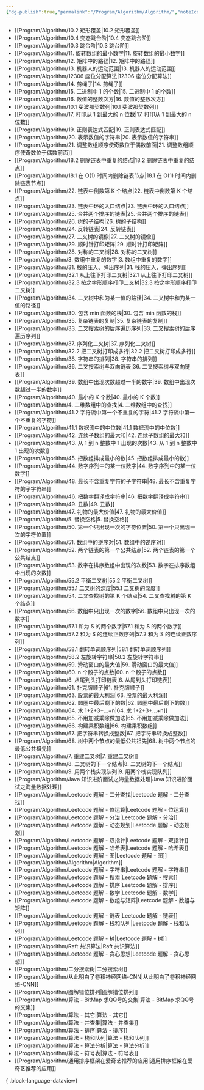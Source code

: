 ```yaml
---
{"dg-publish":true,"permalink":"/Program/Algorithm/Algorithm/","noteIcon":""}
---
```


- [[Program/Algorithm/10.2 矩形覆盖\|10.2 矩形覆盖]]
- [[Program/Algorithm/10.4 变态跳台阶\|10.4 变态跳台阶]]
- [[Program/Algorithm/10.3 跳台阶\|10.3 跳台阶]]
- [[Program/Algorithm/11. 旋转数组的最小数字\|11. 旋转数组的最小数字]]
- [[Program/Algorithm/12. 矩阵中的路径\|12. 矩阵中的路径]]
- [[Program/Algorithm/13. 机器人的运动范围\|13. 机器人的运动范围]]
- [[Program/Algorithm/12306 座位分配算法\|12306 座位分配算法]]
- [[Program/Algorithm/14. 剪绳子\|14. 剪绳子]]
- [[Program/Algorithm/15. 二进制中 1 的个数\|15. 二进制中 1 的个数]]
- [[Program/Algorithm/16. 数值的整数次方\|16. 数值的整数次方]]
- [[Program/Algorithm/10.1 斐波那契数列\|10.1 斐波那契数列]]
- [[Program/Algorithm/17. 打印从 1 到最大的 n 位数\|17. 打印从 1 到最大的 n 位数]]
- [[Program/Algorithm/19. 正则表达式匹配\|19. 正则表达式匹配]]
- [[Program/Algorithm/20. 表示数值的字符串\|20. 表示数值的字符串]]
- [[Program/Algorithm/21. 调整数组顺序使奇数位于偶数前面\|21. 调整数组顺序使奇数位于偶数前面]]
- [[Program/Algorithm/18.2 删除链表中重复的结点\|18.2 删除链表中重复的结点]]
- [[Program/Algorithm/18.1 在 O(1) 时间内删除链表节点\|18.1 在 O(1) 时间内删除链表节点]]
- [[Program/Algorithm/22. 链表中倒数第 K 个结点\|22. 链表中倒数第 K 个结点]]
- [[Program/Algorithm/23. 链表中环的入口结点\|23. 链表中环的入口结点]]
- [[Program/Algorithm/25. 合并两个排序的链表\|25. 合并两个排序的链表]]
- [[Program/Algorithm/26. 树的子结构\|26. 树的子结构]]
- [[Program/Algorithm/24. 反转链表\|24. 反转链表]]
- [[Program/Algorithm/27. 二叉树的镜像\|27. 二叉树的镜像]]
- [[Program/Algorithm/29. 顺时针打印矩阵\|29. 顺时针打印矩阵]]
- [[Program/Algorithm/28. 对称的二叉树\|28. 对称的二叉树]]
- [[Program/Algorithm/3. 数组中重复的数字\|3. 数组中重复的数字]]
- [[Program/Algorithm/31. 栈的压入、弹出序列\|31. 栈的压入、弹出序列]]
- [[Program/Algorithm/32.1 从上往下打印二叉树\|32.1 从上往下打印二叉树]]
- [[Program/Algorithm/32.3 按之字形顺序打印二叉树\|32.3 按之字形顺序打印二叉树]]
- [[Program/Algorithm/34. 二叉树中和为某一值的路径\|34. 二叉树中和为某一值的路径]]
- [[Program/Algorithm/30. 包含 min 函数的栈\|30. 包含 min 函数的栈]]
- [[Program/Algorithm/35. 复杂链表的复制\|35. 复杂链表的复制]]
- [[Program/Algorithm/33. 二叉搜索树的后序遍历序列\|33. 二叉搜索树的后序遍历序列]]
- [[Program/Algorithm/37. 序列化二叉树\|37. 序列化二叉树]]
- [[Program/Algorithm/32.2 把二叉树打印成多行\|32.2 把二叉树打印成多行]]
- [[Program/Algorithm/38. 字符串的排列\|38. 字符串的排列]]
- [[Program/Algorithm/36. 二叉搜索树与双向链表\|36. 二叉搜索树与双向链表]]
- [[Program/Algorithm/39. 数组中出现次数超过一半的数字\|39. 数组中出现次数超过一半的数字]]
- [[Program/Algorithm/40. 最小的 K 个数\|40. 最小的 K 个数]]
- [[Program/Algorithm/4. 二维数组中的查找\|4. 二维数组中的查找]]
- [[Program/Algorithm/41.2 字符流中第一个不重复的字符\|41.2 字符流中第一个不重复的字符]]
- [[Program/Algorithm/41.1 数据流中的中位数\|41.1 数据流中的中位数]]
- [[Program/Algorithm/42. 连续子数组的最大和\|42. 连续子数组的最大和]]
- [[Program/Algorithm/43. 从 1 到 n 整数中 1 出现的次数\|43. 从 1 到 n 整数中 1 出现的次数]]
- [[Program/Algorithm/45. 把数组排成最小的数\|45. 把数组排成最小的数]]
- [[Program/Algorithm/44. 数字序列中的某一位数字\|44. 数字序列中的某一位数字]]
- [[Program/Algorithm/48. 最长不含重复字符的子字符串\|48. 最长不含重复字符的子字符串]]
- [[Program/Algorithm/46. 把数字翻译成字符串\|46. 把数字翻译成字符串]]
- [[Program/Algorithm/49. 丑数\|49. 丑数]]
- [[Program/Algorithm/47. 礼物的最大价值\|47. 礼物的最大价值]]
- [[Program/Algorithm/5. 替换空格\|5. 替换空格]]
- [[Program/Algorithm/50. 第一个只出现一次的字符位置\|50. 第一个只出现一次的字符位置]]
- [[Program/Algorithm/51. 数组中的逆序对\|51. 数组中的逆序对]]
- [[Program/Algorithm/52. 两个链表的第一个公共结点\|52. 两个链表的第一个公共结点]]
- [[Program/Algorithm/53. 数字在排序数组中出现的次数\|53. 数字在排序数组中出现的次数]]
- [[Program/Algorithm/55.2 平衡二叉树\|55.2 平衡二叉树]]
- [[Program/Algorithm/55.1 二叉树的深度\|55.1 二叉树的深度]]
- [[Program/Algorithm/54. 二叉查找树的第 K 个结点\|54. 二叉查找树的第 K 个结点]]
- [[Program/Algorithm/56. 数组中只出现一次的数字\|56. 数组中只出现一次的数字]]
- [[Program/Algorithm/57.1 和为 S 的两个数字\|57.1 和为 S 的两个数字]]
- [[Program/Algorithm/57.2 和为 S 的连续正数序列\|57.2 和为 S 的连续正数序列]]
- [[Program/Algorithm/58.1 翻转单词顺序列\|58.1 翻转单词顺序列]]
- [[Program/Algorithm/58.2 左旋转字符串\|58.2 左旋转字符串]]
- [[Program/Algorithm/59. 滑动窗口的最大值\|59. 滑动窗口的最大值]]
- [[Program/Algorithm/60. n 个骰子的点数\|60. n 个骰子的点数]]
- [[Program/Algorithm/6. 从尾到头打印链表\|6. 从尾到头打印链表]]
- [[Program/Algorithm/61. 扑克牌顺子\|61. 扑克牌顺子]]
- [[Program/Algorithm/63. 股票的最大利润\|63. 股票的最大利润]]
- [[Program/Algorithm/62. 圆圈中最后剩下的数\|62. 圆圈中最后剩下的数]]
- [[Program/Algorithm/64. 求 1+2+3+...+n\|64. 求 1+2+3+...+n]]
- [[Program/Algorithm/65. 不用加减乘除做加法\|65. 不用加减乘除做加法]]
- [[Program/Algorithm/66. 构建乘积数组\|66. 构建乘积数组]]
- [[Program/Algorithm/67. 把字符串转换成整数\|67. 把字符串转换成整数]]
- [[Program/Algorithm/68. 树中两个节点的最低公共祖先\|68. 树中两个节点的最低公共祖先]]
- [[Program/Algorithm/7. 重建二叉树\|7. 重建二叉树]]
- [[Program/Algorithm/8. 二叉树的下一个结点\|8. 二叉树的下一个结点]]
- [[Program/Algorithm/9. 用两个栈实现队列\|9. 用两个栈实现队列]]
- [[Program/Algorithm/Java 知识进阶面试之海量数据处理\|Java 知识进阶面试之海量数据处理]]
- [[Program/Algorithm/Leetcode 题解 - 二分查找\|Leetcode 题解 - 二分查找]]
- [[Program/Algorithm/Leetcode 题解 - 位运算\|Leetcode 题解 - 位运算]]
- [[Program/Algorithm/Leetcode 题解 - 分治\|Leetcode 题解 - 分治]]
- [[Program/Algorithm/Leetcode 题解 - 动态规划\|Leetcode 题解 - 动态规划]]
- [[Program/Algorithm/Leetcode 题解 - 双指针\|Leetcode 题解 - 双指针]]
- [[Program/Algorithm/Leetcode 题解 - 哈希表\|Leetcode 题解 - 哈希表]]
- [[Program/Algorithm/Leetcode 题解 - 图\|Leetcode 题解 - 图]]
- [[Program/Algorithm/Algorithm\|Algorithm]]
- [[Program/Algorithm/Leetcode 题解 - 字符串\|Leetcode 题解 - 字符串]]
- [[Program/Algorithm/Leetcode 题解 - 搜索\|Leetcode 题解 - 搜索]]
- [[Program/Algorithm/Leetcode 题解 - 排序\|Leetcode 题解 - 排序]]
- [[Program/Algorithm/Leetcode 题解 - 数学\|Leetcode 题解 - 数学]]
- [[Program/Algorithm/Leetcode 题解 - 数组与矩阵\|Leetcode 题解 - 数组与矩阵]]
- [[Program/Algorithm/Leetcode 题解 - 链表\|Leetcode 题解 - 链表]]
- [[Program/Algorithm/Leetcode 题解 - 栈和队列\|Leetcode 题解 - 栈和队列]]
- [[Program/Algorithm/Leetcode 题解 - 树\|Leetcode 题解 - 树]]
- [[Program/Algorithm/Raft 共识算法\|Raft 共识算法]]
- [[Program/Algorithm/Leetcode 题解 - 贪心思想\|Leetcode 题解 - 贪心思想]]
- [[Program/Algorithm/二分搜索树\|二分搜索树]]
- [[Program/Algorithm/从此明白了卷积神经网络-CNN\|从此明白了卷积神经网络-CNN]]
- [[Program/Algorithm/图解错位排列\|图解错位排列]]
- [[Program/Algorithm/算法 - BitMap 求QQ号的交集\|算法 - BitMap 求QQ号的交集]]
- [[Program/Algorithm/算法 - 其它\|算法 - 其它]]
- [[Program/Algorithm/算法 - 并查集\|算法 - 并查集]]
- [[Program/Algorithm/算法 - 排序\|算法 - 排序]]
- [[Program/Algorithm/算法 - 栈和队列\|算法 - 栈和队列]]
- [[Program/Algorithm/算法 - 算法分析\|算法 - 算法分析]]
- [[Program/Algorithm/算法 - 符号表\|算法 - 符号表]]
- [[Program/Algorithm/通用排序框架在爱奇艺推荐的应用\|通用排序框架在爱奇艺推荐的应用]]

{ .block-language-dataview}